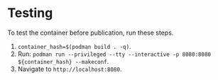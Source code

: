 # Testing

To test the container before publication, run these steps.

1. `container_hash=$(podman build . -q)`.
2. Run: `podman run --privileged --tty --interactive -p 8080:8080 ${container_hash} --makeconf`.
3. Navigate to `http://localhost:8080`.
